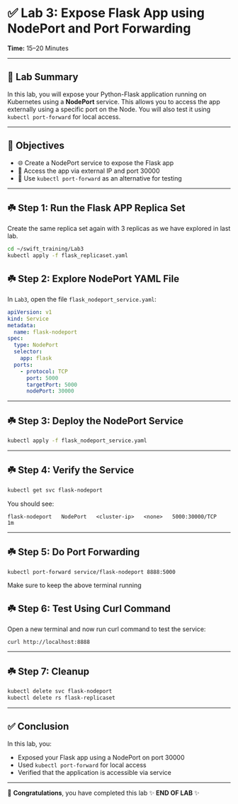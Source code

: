 
# ✅ Lab 3: Expose Flask App using NodePort and Port Forwarding

**Time:** 15–20 Minutes

---

## 🧾 Lab Summary

In this lab, you will expose your Python-Flask application running on Kubernetes using a **NodePort** service. This allows you to access the app externally using a specific port on the Node. You will also test it using `kubectl port-forward` for local access.

---

## 🎯 Objectives

- 🌐 Create a NodePort service to expose the Flask app  
- 🚪 Access the app via external IP and port 30000  
- 🧪 Use `kubectl port-forward` as an alternative for testing  

---

## ☘️ Step 1: Run the Flask APP Replica Set
Create the same replica set again with 3 replicas as we have explored in last lab.

```bash
cd ~/swift_training/Lab3
kubectl apply -f flask_replicaset.yaml
```


## ☘️ Step 2: Explore NodePort YAML File

In `Lab3`, open the file `flask_nodeport_service.yaml`:

```yaml
apiVersion: v1
kind: Service
metadata:
  name: flask-nodeport
spec:
  type: NodePort
  selector:
    app: flask
  ports:
    - protocol: TCP
      port: 5000
      targetPort: 5000
      nodePort: 30000
```

---

## ☘️ Step 3: Deploy the NodePort Service

```bash
kubectl apply -f flask_nodeport_service.yaml
```

---

## ☘️ Step 4: Verify the Service

```bash
kubectl get svc flask-nodeport
```

You should see:

```
flask-nodeport   NodePort   <cluster-ip>   <none>   5000:30000/TCP   1m
```

---


## ☘️ Step 5: Do Port Forwarding 


```bash
kubectl port-forward service/flask-nodeport 8888:5000
```
Make sure to keep the above terminal running


## ☘️ Step 6: Test Using Curl Command

Open a new terminal and now run curl command to test the service:

```
curl http://localhost:8888
```

---

## ☘️ Step 7: Cleanup

```bash
kubectl delete svc flask-nodeport
kubectl delete rs flask-replicaset
```

---

## ✅ Conclusion

In this lab, you:

- Exposed your Flask app using a NodePort on port 30000
- Used `kubectl port-forward` for local access
- Verified that the application is accessible via service

---

🎉 **Congratulations**, you have completed this lab
✨ **END OF LAB** ✨
